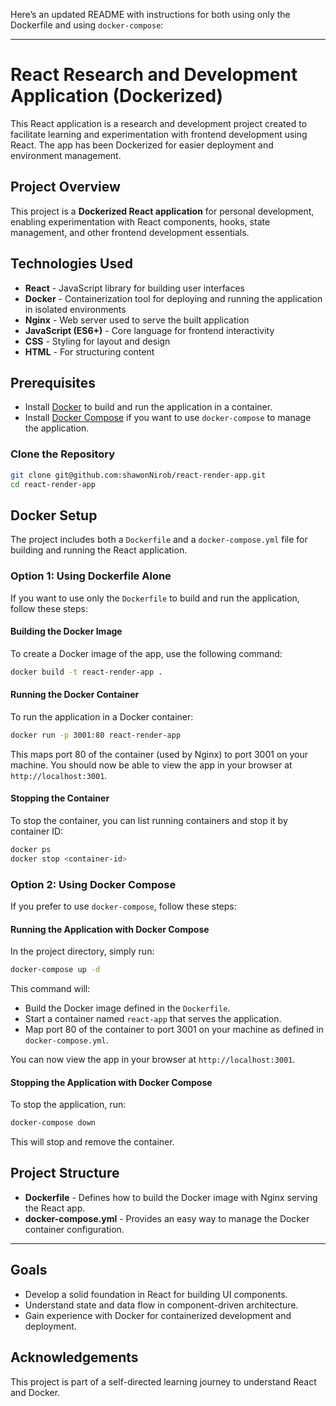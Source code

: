 Here’s an updated README with instructions for both using only the Dockerfile and using `docker-compose`:

---

# React Research and Development Application (Dockerized)

This React application is a research and development project created to facilitate learning and experimentation with frontend development using React. The app has been Dockerized for easier deployment and environment management.

## Project Overview

This project is a **Dockerized React application** for personal development, enabling experimentation with React components, hooks, state management, and other frontend development essentials.

## Technologies Used

- **React** - JavaScript library for building user interfaces
- **Docker** - Containerization tool for deploying and running the application in isolated environments
- **Nginx** - Web server used to serve the built application
- **JavaScript (ES6+)** - Core language for frontend interactivity
- **CSS** - Styling for layout and design
- **HTML** - For structuring content

## Prerequisites

- Install [Docker](https://docs.docker.com/get-docker/) to build and run the application in a container.
- Install [Docker Compose](https://docs.docker.com/compose/install/) if you want to use `docker-compose` to manage the application.

### Clone the Repository

```bash
git clone git@github.com:shawonNirob/react-render-app.git
cd react-render-app
```

## Docker Setup

The project includes both a `Dockerfile` and a `docker-compose.yml` file for building and running the React application.


### Option 1: Using Dockerfile Alone

If you want to use only the `Dockerfile` to build and run the application, follow these steps:

#### Building the Docker Image

To create a Docker image of the app, use the following command:

```bash
docker build -t react-render-app .
```

#### Running the Docker Container

To run the application in a Docker container:

```bash
docker run -p 3001:80 react-render-app
```

This maps port 80 of the container (used by Nginx) to port 3001 on your machine. You should now be able to view the app in your browser at `http://localhost:3001`.

#### Stopping the Container

To stop the container, you can list running containers and stop it by container ID:

```bash
docker ps
docker stop <container-id>
```


### Option 2: Using Docker Compose

If you prefer to use `docker-compose`, follow these steps:

#### Running the Application with Docker Compose

In the project directory, simply run:

```bash
docker-compose up -d
```

This command will:
- Build the Docker image defined in the `Dockerfile`.
- Start a container named `react-app` that serves the application.
- Map port 80 of the container to port 3001 on your machine as defined in `docker-compose.yml`.

You can now view the app in your browser at `http://localhost:3001`.

#### Stopping the Application with Docker Compose

To stop the application, run:

```bash
docker-compose down
```

This will stop and remove the container.

## Project Structure

- **Dockerfile** - Defines how to build the Docker image with Nginx serving the React app.
- **docker-compose.yml** - Provides an easy way to manage the Docker container configuration.

---

## Goals

- Develop a solid foundation in React for building UI components.
- Understand state and data flow in component-driven architecture.
- Gain experience with Docker for containerized development and deployment.

## Acknowledgements

This project is part of a self-directed learning journey to understand React and Docker.